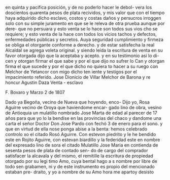 en quinta y pacifica posición, y de no poderlo hacer le debol-
vera los doscientos quarenta pesos de plata recividos, y mis
valor que con el tiempo haya adquirido dicho esclavo, costos y costas daños y persucros irroggen solo con su simple juramento en que se le releva de otra prueba aunque por dere- que no persuara y esto venta se lo hace son todos sus vios
cho se requiere; y esto venta de la hace con todos los vicios tachos y defectos, enfermedades públicas y secretos. Auya seguridad cumplimiento y firmeza se obliga el otorgante conforme a derecho. y de estar satisfecha la real Alcaldal
se agrega voleta original. y siendo leída la escritura de venta en su favor otorgada dijo que la aceptaba y acepto. y en su testimonio así lo di- cen y otorgan firmar el que sabe y por el que dijo no sufrer lo
Can y otorgan firma el que sucede y por el que dicho no quiera to
hacer a su ruego con Melchor de Yetancor con migo dicho ten
iente y testigos por el impacimiento referido.
Jose Dionicio de Villar
Melchor de Barona y re
honcur
Agustin Daza
Venta - esclavo

F. Bovaro y Marzo 2 de 1807

Dado ya Begoña, vecino de Nueva que hoyendo, enco-
Dijo yo, Rosa Aguirre vecino de Oroya que haviendome encar- gado lino de obra, vesino de Antioquia un mulatillo nombrado Jose Marta de edad al parecer de 17 años para que yo lo la bendise en las provincias del chaco y dandome una carta
el señor Doctor Don Jose Pardo con fechó 3 de enero para el sono. y que en virtud de ella nose ponga abise a la benta: hemos celebrado controlo xo el citado Rosó Aguirre. Con estevon piedrito y le he bendido este en
Rojito Aguirre, con estevan biardillo y la federidad este en nombre del expresado lino de sora el citado Mulatillo Jose Maria en contienda de sesenta pesos de plata de contado sen- do de cargo del comprador satisfacer la alcavala y del mismo,
el remitille la escritura de propiedad otorgado por su legi timo Amo, cuya bental hago a s nombre por libre de todo sen grabamen, ni y
de este instrumento es propio del mencionado estaban pre-
draito, y yo a nombre de su Amo hora me apartoy desisto